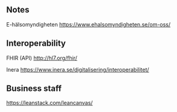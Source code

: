 ## Notes

E-hälsomyndigheten
https://www.ehalsomyndigheten.se/om-oss/


## Interoperability

FHIR (API)
http://hl7.org/fhir/

Inera
https://www.inera.se/digitalisering/interoperabilitet/

## Business staff
https://leanstack.com/leancanvas/

